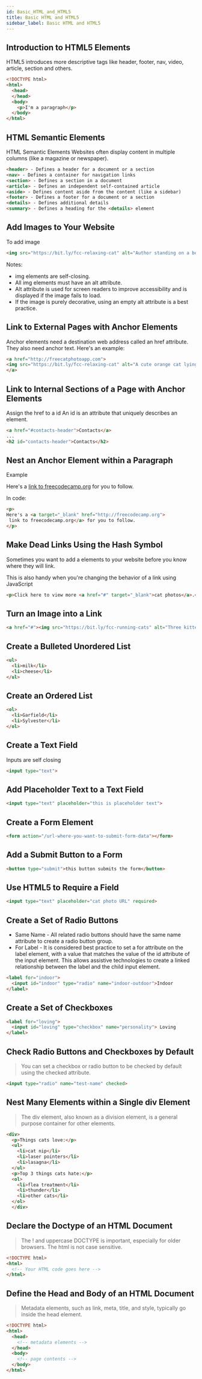 ```yaml
---
id: Basic_HTML_and_HTML5
title: Basic HTML and HTML5
sidebar_label: Basic HTML and HTML5
---
```


## Introduction to HTML5 Elements

HTML5 introduces more descriptive tags like header, footer, nav, video, article, section and others.

```html
<!DOCTYPE html>
<html>
  <head>
  </head>
  <body>
    <p>I'm a paragraph</p>
  </body>
</html>
```

## HTML Semantic Elements

HTML Semantic Elements
Websites often display content in multiple columns (like a magazine or newspaper).

```html
<header> - Defines a header for a document or a section
<nav> - Defines a container for navigation links
<section> - Defines a section in a document
<article> - Defines an independent self-contained article
<aside> - Defines content aside from the content (like a sidebar)
<footer> - Defines a footer for a document or a section
<details> - Defines additional details
<summary> - Defines a heading for the <details> element
```

## Add Images to Your Website

To add image

```html
<img src="https://bit.ly/fcc-relaxing-cat" alt="Author standing on a beach with two thumbs up.">
```

Notes:

- img elements are self-closing.
- All img elements must have an alt attribute.
- Alt attribute is used for screen readers to improve accessibility and is displayed if the image fails to load.
- If the image is purely decorative, using an empty alt attribute is a best practice.

## Link to External Pages with Anchor Elements

Anchor elements need a destination web address called an href attribute. They also need anchor text. Here's an example:

```html
<a href="http://freecatphotoapp.com">
<img src="https://bit.ly/fcc-relaxing-cat" alt="A cute orange cat lying on its back.">
</a>
```

## Link to Internal Sections of a Page with Anchor Elements

Assign the href to a id
An id is an attribute that uniquely describes an element.

```html
<a href="#contacts-header">Contacts</a>
...
<h2 id="contacts-header">Contacts</h2>
```

## Nest an Anchor Element within a Paragraph

Example

<p>
Here's a <a target="_blank" href="http://freecodecamp.org"> link to freecodecamp.org</a> for you to follow.
</p>
In code:

```html
<p>
Here's a <a target="_blank" href="http://freecodecamp.org">
 link to freecodecamp.org</a> for you to follow.
</p>
```

## Make Dead Links Using the Hash Symbol

Sometimes you want to add a elements to your website before you know where they will link.

This is also handy when you're changing the behavior of a link using JavaScript

```html
<p>Click here to view more <a href="#" target="_blank">cat photos</a>.</p>
```

## Turn an Image into a Link

```html
<a href="#"><img src="https://bit.ly/fcc-running-cats" alt="Three kittens running towards the camera."></a>
```

## Create a Bulleted Unordered List

```html
<ul>
  <li>milk</li>
  <li>cheese</li>
</ul>
```

## Create an Ordered List

```html
<ol>
  <li>Garfield</li>
  <li>Sylvester</li>
</ol>
```

## Create a Text Field

Inputs are self closing

```html
<input type="text">
```

## Add Placeholder Text to a Text Field

```html
<input type="text" placeholder="this is placeholder text">
```

## Create a Form Element

```html
<form action="/url-where-you-want-to-submit-form-data"></form>
```

## Add a Submit Button to a Form

```html
<button type="submit">this button submits the form</button>
```

## Use HTML5 to Require a Field

```html
<input type="text" placeholder="cat photo URL" required>
```

## Create a Set of Radio Buttons

- Same Name - All related radio buttons should have the same name attribute to create a radio button group.
- For Label - It is considered best practice to set a for attribute on the label element, with a value that matches the value of the id attribute of the input element. This allows assistive technologies to create a linked relationship between the label and the child input element.

```html
<label for="indoor">
  <input id="indoor" type="radio" name="indoor-outdoor">Indoor
</label>
```

## Create a Set of Checkboxes

```html
<label for="loving">
  <input id="loving" type="checkbox" name="personality"> Loving
</label>
```

## Check Radio Buttons and Checkboxes by Default

> You can set a checkbox or radio button to be checked by default using the checked attribute.

```html
<input type="radio" name="test-name" checked>
```

## Nest Many Elements within a Single div Element

> The div element, also known as a division element, is a general purpose container for other elements.

```html
<div>
  <p>Things cats love:</p>
  <ul>
    <li>cat nip</li>
    <li>laser pointers</li>
    <li>lasagna</li>
  </ul>
  <p>Top 3 things cats hate:</p>
  <ol>
    <li>flea treatment</li>
    <li>thunder</li>
    <li>other cats</li>
  </ol>
  </div>
```

## Declare the Doctype of an HTML Document

> The ! and uppercase DOCTYPE is important, especially for older browsers. The html is not case sensitive.

```html
<!DOCTYPE html>
<html>
  <!-- Your HTML code goes here -->
</html>
```

## Define the Head and Body of an HTML Document

> Metadata elements, such as link, meta, title, and style, typically go inside the head element.

```html
<!DOCTYPE html>
<html>
  <head>
    <!-- metadata elements -->
  </head>
  <body>
    <!-- page contents -->
  </body>
</html>
```
